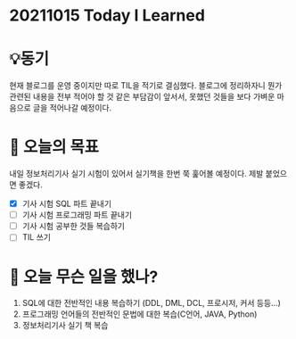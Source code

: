# 20211015 Today I Learned

# 💡동기



 현재 블로그를 운영 중이지만 따로 TIL을 적기로 결심했다. 블로그에 정리하자니 뭔가 관련된 내용을 전부 적어야 할 것 같은 부담감이 앞서서, 못했던 것들을 보다 가벼운 마음으로 글을 적어나갈 예정이다.  

# 🎯 오늘의 목표



내일 정보처리기사 실기 시험이 있어서 실기책을 한번 쭉 훑어볼 예정이다. 제발 붙었으면 좋겠다.

- [x]  기사 시험 SQL 파트 끝내기
- [ ]  기사 시험 프로그래밍 파트 끝내기
- [ ]  기사 시험 공부한 것들 복습하기
- [ ]  TIL 쓰기

# 📖 오늘 무슨 일을 했나?



1. SQL에 대한 전반적인 내용 복습하기 (DDL, DML, DCL, 프로시저, 커서 등등...)
2. 프로그래밍 언어들의 전반적인 문법에 대한 복습(C언어, JAVA, Python)
3. 정보처리기사 실기 책 복습